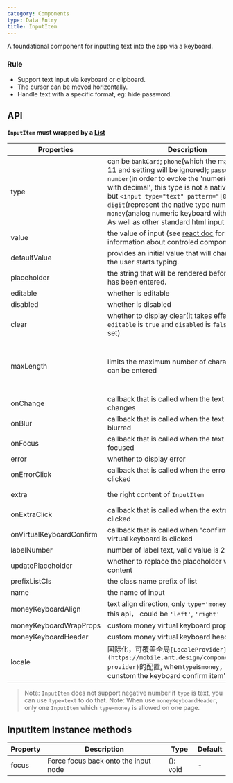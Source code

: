 ```yaml
---
category: Components
type: Data Entry
title: InputItem
---
```


A foundational component for inputting text into the app via a keyboard.

### Rule
- Support text input via keyboard or clipboard.
- The cursor can be moved horizontally.
- Handle text with a specific format, eg: hide password.

## API

**`InputItem` must wrapped by a [List](https://mobile.ant.design/components/list)**

Properties | Description | Type | Default
-----------|------------|------|--------
| type    | can be `bankCard`; `phone`(which the maxLength is 11 and setting will be ignored); `password`; `number`(in order to evoke the 'numeric keyboard with decimal', this type is not a native number, but `<input type="text" pattern="[0-9]*"/>`); `digit`(represent the native type number); `money`(analog numeric keyboard with decimal); As well as other standard html input type values. | String |  `text`  |
| value | the value of input (see [react doc](https://facebook.github.io/react/docs/forms.html) for more information about controled component)  | String | |
| defaultValue | provides an initial value that will change when the user starts typing. | String |  -  |
| placeholder  | the string that will be rendered before text input has been entered. | String | ''  |
| editable    | whether is editable        | bool |  true  |
| disabled    | whether is disabled       | bool |  false  |
| clear      |  whether to display clear(it takes effect only `editable` is `true` and `disabled` is `false` has been set) | bool | false  |
| maxLength      |  limits the maximum number of characters that can be entered      | number |  valid for "text, email, search, password, tel, or url" . https://developer.mozilla.org/zh-TW/docs/Web/HTML/Element/input, https://github.com/ant-design/ant-design-mobile/issues/2966 |
| onChange    | callback that is called when the text input's text changes | (val: string): void |  -  |
| onBlur     | callback that is called when the text input is blurred | (val: string): void |   -  |
| onFocus    | callback that is called when the text input is focused | (val: string): void |  -  |
| error       | whether to display error       | bool |  false  |
| onErrorClick   | callback that is called when the error icon is clicked  | (e: Object): void |   |
| extra       | the right content of `InputItem`   | string or node |  ''  |
| onExtraClick      | callback that is called when the extra content is clicked | (e: Object): void |  |
| onVirtualKeyboardConfirm | callback that is called when "confirm" button of virtual keyboard is clicked | (val: string): void |  |
| labelNumber  | number of label text, valid value is 2 to 7 | number | `5` |
| updatePlaceholder  | whether to replace the placeholder with cleared content | bool | false|
| prefixListCls     |   the class name prefix of list      | String |  `am-list`  |
| name    | the name of input       | String |   |
| moneyKeyboardAlign    | text align direction, only `type='money'` support this api， could be `'left'`, `'right'`       | String |  'right'  |
| moneyKeyboardWrapProps    | custom money virtual keyboard props  | Object | {} |
| moneyKeyboardHeader    | custom money virtual keyboard header  | ReactNode | null |
| locale   | 国际化，可覆盖全局`[LocaleProvider](https://mobile.ant.design/components/locale-provider)`的配置,  when`type`is`money`，can cunstom the keyboard confirm item's label | Object: { confirmLabel } |  无 |

> Note: `InputItem` does not support negative number if `type` is text, you can use `type=text` to do that.
> Note: When use `moneyKeyboardHeader`, only one `InputItem` which `type=money` is allowed on one page.

## InputItem Instance methods

Property | Description | Type | Default
----|-----|------|------
| focus    | Force focus back onto the input node  | (): void |  -  |
